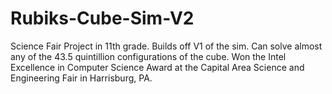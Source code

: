 # Rubiks-Cube-Sim-V2
Science Fair Project in 11th grade. Builds off V1 of the sim. Can solve almost any of the 43.5 quintillion configurations of the cube. Won the Intel Excellence in Computer Science Award at the Capital Area Science and Engineering Fair in Harrisburg, PA.
